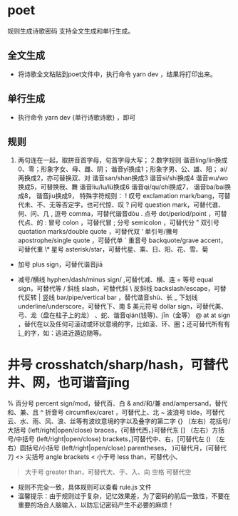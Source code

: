 # poet
规则生成诗歌密码
支持全文生成和单行生成。
## 全文生成
* 将诗歌全文粘贴到poet文件中，执行命令 yarn dev ，结果将打印出来。
## 单行生成
* 执行命令 yarn dev {单行诗歌诗歌} ，即可
## 规则
1. 两句连在一起，取拼音首字母，句首字母大写；
2.数字规则
谐音líng/lín换成0、零；形象字女、母、雌、阴；
谐音yī换成1；形象字男、公、雄、阳；
ai/两换成2，亦可替换双、对
谐音san/shan换成3
谐音si/shi换成4
谐音wu/wo换成5，可替换我、舞
谐音liu/lu/lü换成6
谐音qi/qu/chi换成7，
谐音ba/bai换成8，
谐音jiu换成9，
特殊字符规则：
! 叹号 exclamation mark/bang，可替代未、不、无等否定字，也可代惊、叹
? 问号 question mark，可替代谁、何、问、几
, 逗号 comma，可替代谐音dòu
. 点号 dot/period/point ，可替代点、的
: 冒号 colon ，可替代冒
; 分号 semicolon ，可替代分
” 双引号 quotation marks/double quote ，可替代双
‘ 单引号/撇号 apostrophe/single quote ，可替代单
` 重音号 backquote/grave accent，可替代重
\\* 星号 asterisk/star，可替代星、乘、日、阳、花、雪、菊
+ 加号 plus sign，可替代谐音jiā
- 减号/横线 hyphen/dash/minus sign/ ,可替代减、横、连
= 等号 equal sign，可替代等
/ 斜线 slash，可替代斜
\ 反斜线 backslash/escape，可替代反转
| 竖线 bar/pipe/vertical bar ，替代谐音shù、长
_ 下划线 underline/underscore，可替代下、南
$ 美元符号 dollar sign，可替代美、弓、龙（盘在柱子上的龙） 、蛇、谐音qián(钱等)、jīn（金等）
@ at at sign ，替代在以及任何可滚动或环状意境的字，比如滚、环、圈；还可替代所有有辶的字，如：逃进近遁边随等。
# 井号 crosshatch/sharp/hash，可替代井、网，也可谐音jǐng
% 百分号 percent sign/mod，替代百、白
& and/和/兼 and/ampersand，替代和、兼、且
^ 折音号 circumflex/caret ，可替代上、北
~ 波浪号 tilde，可替代云、水、雨、风、浪、丝等有波纹意境的字以及叠字的第二字
{} （左右）花括号/大括号 (left/right|open/close) braces，{可替代西，}可替代东
[] （左右）方括号/中括号 (left/right|open/close) brackets，]可替代中、右，[可替代左
() （左右）圆括号/小括号 (left/right|open/close) parentheses， )可替代月，(可替代刀
<> 尖括号 angle brackets
< 小于号 less than，可替代小、
> 大于号 greater than，可替代大、于、入、向
空格 可替代空

* 规则不完全一致，具体规则可以查看 rule.js 文件
* 温馨提示：由于规则过于复杂，记忆效果差，为了密码的前后一致性，不要在重要的场合人脑输入，以防忘记密码产生不必要的麻烦！
